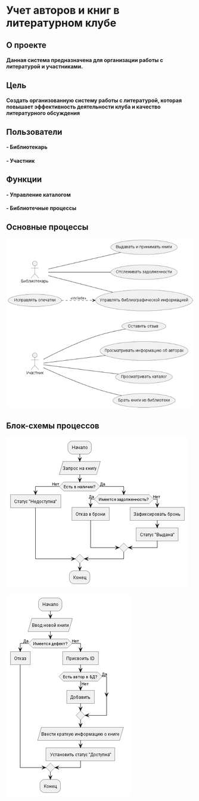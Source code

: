 # Учет авторов и книг в литературном клубе
## О проекте
#### Данная система предназначена для организации работы с литературой и участниками.

## Цель
#### Создать организованную систему работы с литературой, которая повышает эффективность деятельности клуба и качество литературного обсуждения

## Пользователи 
#### - Библиотекарь
#### - Участник

## Функции 
#### - Управление каталогом
#### - Библиотечные процессы

## Основные процессы
![Основные процессы](https://github.com/tyquipwoowk07-debug/aaa/blob/85faa4efd9899b2c87ae1760e73c912795e154b2/diagr.png)

## Блок-схемы процессов
![Запрос на книгу](https://github.com/tyquipwoowk07-debug/aaa/blob/2f578da6e6502f84daf51782212bdc3da7e4a828/docs/blok.png)

![Ввод новой книги](https://github.com/tyquipwoowk07-debug/aaa/blob/471ec24b051f226212c7c95a3a8ac5b8f61a552a/docs/bloktwo.png)


